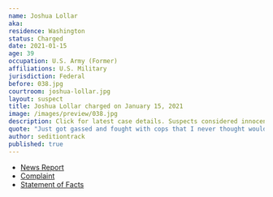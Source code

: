 ```yaml
---
name: Joshua Lollar
aka:
residence: Washington
status: Charged
date: 2021-01-15
age: 39
occupation: U.S. Army (Former)
affiliations: U.S. Military
jurisdiction: Federal
before: 038.jpg
courtroom: joshua-lollar.jpg
layout: suspect
title: Joshua Lollar charged on January 15, 2021
image: /images/preview/038.jpg
description: Click for latest case details. Suspects considered innocent until proven guilty.
quote: "Just got gassed and fought with cops that I never thought would happen."
author: seditiontrack
published: true
---
```


- [News Report](https://abc13.com/spring-man-capitol-riot-josh-lollar-joshua-charged-us-protest/9689137/)
- [Complaint](https://www.justice.gov/opa/page/file/1355471/download)
- [Statement of Facts](https://www.justice.gov/opa/page/file/1355471/download)